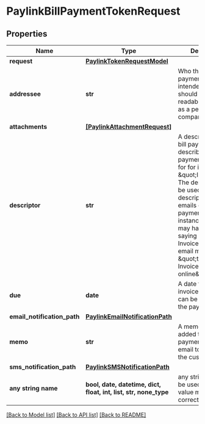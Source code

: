 # PaylinkBillPaymentTokenRequest


## Properties
Name | Type | Description | Notes
------------ | ------------- | ------------- | -------------
**request** | [**PaylinkTokenRequestModel**](PaylinkTokenRequestModel.md) |  | 
**addressee** | **str** | Who the bill payment request intended for. This should be a readable name such as a person or company. | [optional] 
**attachments** | [**[PaylinkAttachmentRequest]**](PaylinkAttachmentRequest.md) |  | [optional] 
**descriptor** | **str** | A descriptor for the bill payment used to describe what the payment request is for for instance \&quot;Invoice\&quot;.  The descriptor can be used as descriptive text on emails or the payment page. For instance an invoice may have a button saying \&quot;View Invoice\&quot; or an email may say \&quot;to pay your Invoice online\&quot;.  | [optional] 
**due** | **date** | A date that the invoice is due. This can be displayed on the payment page. | [optional] 
**email_notification_path** | [**PaylinkEmailNotificationPath**](PaylinkEmailNotificationPath.md) |  | [optional] 
**memo** | **str** | A memo that can be added to the payment page and email to provide to the customer. | [optional] 
**sms_notification_path** | [**PaylinkSMSNotificationPath**](PaylinkSMSNotificationPath.md) |  | [optional] 
**any string name** | **bool, date, datetime, dict, float, int, list, str, none_type** | any string name can be used but the value must be the correct type | [optional]

[[Back to Model list]](../README.md#documentation-for-models) [[Back to API list]](../README.md#documentation-for-api-endpoints) [[Back to README]](../README.md)


